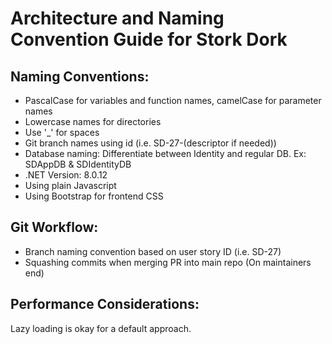 # Architecture and Naming Convention Guide for Stork Dork

## Naming Conventions:

- PascalCase for variables and function names, camelCase for parameter names
- Lowercase names for directories
- Use '\_' for spaces
- Git branch names using id (i.e. SD-27-(descriptor if needed))
- Database naming: Differentiate between Identity and regular DB. Ex: SDAppDB & SDIdentityDB
- .NET Version: 8.0.12
- Using plain Javascript
- Using Bootstrap for frontend CSS

## Git Workflow:

- Branch naming convention based on user story ID (i.e. SD-27)
- Squashing commits when merging PR into main repo (On maintainers end)

## Performance Considerations:

Lazy loading is okay for a default approach.
